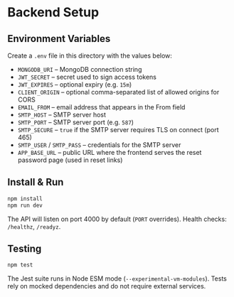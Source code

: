 # Backend Setup

## Environment Variables

Create a `.env` file in this directory with the values below:

- `MONGODB_URI` – MongoDB connection string
- `JWT_SECRET` – secret used to sign access tokens
- `JWT_EXPIRES` – optional expiry (e.g. `15m`)
- `CLIENT_ORIGIN` – optional comma-separated list of allowed origins for CORS
- `EMAIL_FROM` – email address that appears in the From field
- `SMTP_HOST` – SMTP server host
- `SMTP_PORT` – SMTP server port (e.g. `587`)
- `SMTP_SECURE` – `true` if the SMTP server requires TLS on connect (port 465)
- `SMTP_USER` / `SMTP_PASS` – credentials for the SMTP server
- `APP_BASE_URL` – public URL where the frontend serves the reset password page (used in reset links)

## Install & Run

```bash
npm install
npm run dev
```

The API will listen on port 4000 by default (`PORT` overrides). Health checks: `/healthz`, `/readyz`.

## Testing

```bash
npm test
```

The Jest suite runs in Node ESM mode (`--experimental-vm-modules`). Tests rely on mocked dependencies and do not require external services.
